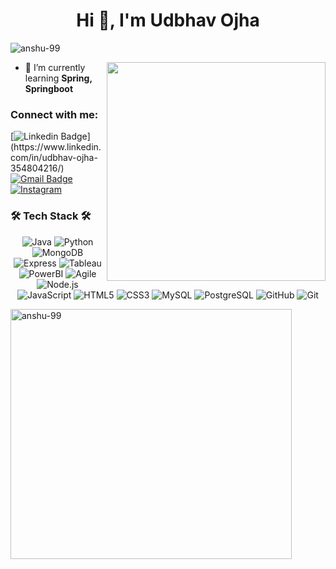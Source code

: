 
<h1 align="center">Hi 👋, I'm Udbhav Ojha</h1>
<p align="left">
  <img src="https://komarev.com/ghpvc/?username=anshu-99&label=Profile%20views&color=0e75b6&style=flat" alt="anshu-99" />
</p>
<img align="right" src="https://camo.githubusercontent.com/7de37139d0b4c1ce40865e799b446c0e963a3dd8fb68d239707237c40604fa3d/68747470733a2f2f63646e2e6472696262626c652e636f6d2f75736572732f3733303730332f73637265656e73686f74732f363538313234332f6176656e746f2e676966](https://giphy.com/gifs/web-development-L8K62iTDkzGX6 (https://media4.giphy.com/media/v1.Y2lkPTc5MGI3NjExN3lheGEycG5xd3FwaDZjODJwZ3RqcDN0ZXR6dWplNzR4OHc3eHZmYyZlcD12MV9pbnRlcm5hbF9naWZfYnlfaWQmY3Q9Zw/L8K62iTDkzGX6/giphy.gif)" width="350px">

- 🌱 I’m currently learning **Spring, Springboot**

<h3 align="left">Connect with me:</h3>

[![Linkedin Badge](https://img.shields.io/badge/-Udbhav-blue?style=flat-square&logo=Linkedin&logoColor=blie&link=[https://www.linkedin.com/in/udbhav-ojha-354804216/](https://www.linkedin.com/in/udbhav-ojha-354804216/))](https://www.linkedin.com/in/udbhav-ojha-354804216/)
[![Gmail Badge](https://img.shields.io/badge/-udbhavsbg@gmail.com-c14438?style=flat-square&logo=Gmail&logoColor=white&link=mailto:udbhavsbg@gmail.com)](mailto:udbhavsbg@gmail.com)  
[![Instagram](https://img.shields.io/badge/-udbhaavv-c13584?style=flat-square&logo=Instagram&logoColor=white)](https://instagram.com/udbhaavv._)


<p align="center">
  <h3>🛠 Tech Stack 🛠</h3>
  <p align="center">
    <img src="https://img.shields.io/badge/-Java-000000?style=flat&logo=Java" alt="Java" />
    <img src="https://img.shields.io/badge/-Python-000000?style=flat&logo=Python" alt="Python" />
    <img src="https://img.shields.io/badge/-MongoDB-000000?style=flat&logo=MongoDB" alt="MongoDB" />
<!--     <img src="https://img.shields.io/badge/-Figma-000000?style=flat&logo=Figma" alt="Figma" /> -->
    <img src="https://img.shields.io/badge/-Express-000000?style=flat&logo=Express" alt="Express" />
    <img src="https://img.shields.io/badge/-Tableau-000000?style=flat&logo=Tableau" alt="Tableau" />
    <img src="https://img.shields.io/badge/-PowerBI-000000?style=flat&logo=PowerBI" alt="PowerBI" />
    <img src="https://img.shields.io/badge/-Agile-000000?style=flat&logo=Agile" alt="Agile" />
    <img src="https://img.shields.io/badge/-Node.js-000000?style=flat&logo=Node.js" alt="Node.js" />
    <img src="https://img.shields.io/badge/-JavaScript-000000?style=flat&logo=JavaScript" alt="JavaScript" />
    <img src="https://img.shields.io/badge/-HTML5-000000?style=flat&logo=HTML5" alt="HTML5" />
    <img src="https://img.shields.io/badge/-CSS3-000000?style=flat&logo=CSS3" alt="CSS3" />
    <img src="https://img.shields.io/badge/-MySQL-000000?style=flat&logo=MySQL" alt="MySQL" />
    <img src="https://img.shields.io/badge/-PostgreSQL-000000?style=flat&logo=PostgreSQL&logoColor=F05032" alt="PostgreSQL" />
    <img src="https://img.shields.io/badge/-GitHub-000000?style=flat&logo=GitHub&logoColor=FFFFFF" alt="GitHub" />
    <img src="https://img.shields.io/badge/-Git-000000?style=flat&logo=Git&logoColor=F05032" alt="Git" />
  </p>
</p>

<div>
  <img align="left" src="https://github-readme-stats.vercel.app/api/top-langs?username=anshu-99&show_icons=true&locale=en&layout=compact" alt="anshu-99" height="400px" width="450px" />
</div>
